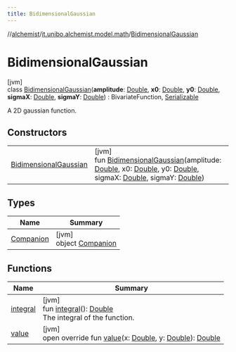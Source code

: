 ```yaml
---
title: BidimensionalGaussian
---
```

//[alchemist](../../../index.html)/[it.unibo.alchemist.model.math](../index.html)/[BidimensionalGaussian](index.html)



# BidimensionalGaussian



[jvm]\
class [BidimensionalGaussian](index.html)(**amplitude**: [Double](https://kotlinlang.org/api/latest/jvm/stdlib/kotlin/-double/index.html), **x0**: [Double](https://kotlinlang.org/api/latest/jvm/stdlib/kotlin/-double/index.html), **y0**: [Double](https://kotlinlang.org/api/latest/jvm/stdlib/kotlin/-double/index.html), **sigmaX**: [Double](https://kotlinlang.org/api/latest/jvm/stdlib/kotlin/-double/index.html), **sigmaY**: [Double](https://kotlinlang.org/api/latest/jvm/stdlib/kotlin/-double/index.html)) : BivariateFunction, [Serializable](https://docs.oracle.com/javase/8/docs/api/java/io/Serializable.html)

A 2D gaussian function.



## Constructors


| | |
|---|---|
| [BidimensionalGaussian](-bidimensional-gaussian.html) | [jvm]<br>fun [BidimensionalGaussian](-bidimensional-gaussian.html)(amplitude: [Double](https://kotlinlang.org/api/latest/jvm/stdlib/kotlin/-double/index.html), x0: [Double](https://kotlinlang.org/api/latest/jvm/stdlib/kotlin/-double/index.html), y0: [Double](https://kotlinlang.org/api/latest/jvm/stdlib/kotlin/-double/index.html), sigmaX: [Double](https://kotlinlang.org/api/latest/jvm/stdlib/kotlin/-double/index.html), sigmaY: [Double](https://kotlinlang.org/api/latest/jvm/stdlib/kotlin/-double/index.html)) |


## Types


| Name | Summary |
|---|---|
| [Companion](-companion/index.html) | [jvm]<br>object [Companion](-companion/index.html) |


## Functions


| Name | Summary |
|---|---|
| [integral](integral.html) | [jvm]<br>fun [integral](integral.html)(): [Double](https://kotlinlang.org/api/latest/jvm/stdlib/kotlin/-double/index.html)<br>The integral of the function. |
| [value](value.html) | [jvm]<br>open override fun [value](value.html)(x: [Double](https://kotlinlang.org/api/latest/jvm/stdlib/kotlin/-double/index.html), y: [Double](https://kotlinlang.org/api/latest/jvm/stdlib/kotlin/-double/index.html)): [Double](https://kotlinlang.org/api/latest/jvm/stdlib/kotlin/-double/index.html) |

